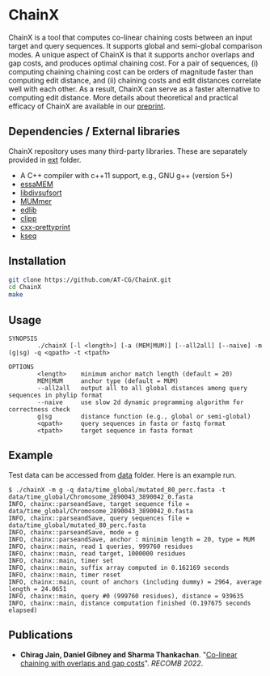 # ChainX

ChainX is a tool that computes co-linear chaining costs between an input target and query sequences. It supports global and semi-global comparison modes. A unique aspect of ChainX is that it supports anchor overlaps and gap costs, and produces optimal chaining cost. For a pair of sequences, (i) computing chaining chaining cost can be orders of magnitude faster than computing edit distance, and (ii) chaining costs and edit distances correlate well with each other. As a result, ChainX can serve as a faster alternative to computing edit distance. More details about theoretical and practical efficacy of ChainX are available in our [preprint](https://doi.org/10.1101/2021.02.03.429492).

## Dependencies / External libraries
ChainX repository uses many third-party libraries. These are separately provided in [ext](ext) folder. 

- A C++ compiler with c++11 support, e.g., GNU g++ (version 5+)
- [essaMEM](https://doi.org/10.1093/bioinformatics/btt042)
- [libdivsufsort](https://github.com/y-256/libdivsufsort)
- [MUMmer](https://github.com/mummer4/mummer)
- [edlib](https://github.com/Martinsos/edlib)
- [clipp](https://github.com/muellan/clipp)
- [cxx-prettyprint](https://github.com/louisdx/cxx-prettyprint)
- [kseq](https://github.com/lh3/seqtk)

## Installation
```sh
git clone https://github.com/AT-CG/ChainX.git
cd ChainX
make
```

## Usage
```
SYNOPSIS
        ./chainX [-l <length>] [-a (MEM|MUM)] [--all2all] [--naive] -m (g|sg) -q <qpath> -t <tpath>

OPTIONS
        <length>    minimum anchor match length (default = 20)
        MEM|MUM     anchor type (default = MUM)
        --all2all   output all to all global distances among query sequences in phylip format
        --naive     use slow 2d dynamic programming algorithm for correctness check
        g|sg        distance function (e.g., global or semi-global)
        <qpath>     query sequences in fasta or fastq format
        <tpath>     target sequence in fasta format
```

## Example
Test data can be accessed from [data](data) folder. Here is an example run.

```
$ ./chainX -m g -q data/time_global/mutated_80_perc.fasta -t data/time_global/Chromosome_2890043_3890042_0.fasta
INFO, chainx::parseandSave, target sequence file = data/time_global/Chromosome_2890043_3890042_0.fasta
INFO, chainx::parseandSave, query sequences file = data/time_global/mutated_80_perc.fasta
INFO, chainx::parseandSave, mode = g
INFO, chainx::parseandSave, anchor : minimim length = 20, type = MUM
INFO, chainx::main, read 1 queries, 999760 residues
INFO, chainx::main, read target, 1000000 residues
INFO, chainx::main, timer set
INFO, chainx::main, suffix array computed in 0.162169 seconds
INFO, chainx::main, timer reset
INFO, chainx::main, count of anchors (including dummy) = 2964, average length = 24.0651
INFO, chainx::main, query #0 (999760 residues), distance = 939635
INFO, chainx::main, distance computation finished (0.197675 seconds elapsed)
```

## Publications

- **Chirag Jain, Daniel Gibney and Sharma Thankachan**. "[Co-linear chaining with overlaps and gap costs](https://doi.org/10.1101/2021.02.03.429492)". *RECOMB 2022*.
